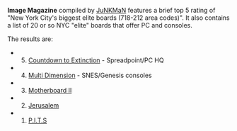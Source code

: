 **Image Magazine** compiled by [JuNKMaN](https://demozoo.org/sceners/122545/) features a brief top 5 rating of "New York City's biggest elite boards (718-212 area codes)". It also contains a list of 20 or so NYC "elite" boards that offer PC and consoles.

The results are:
- 5. [Countdown to Extinction](https://demozoo.org/bbs/3775/) - Spreadpoint/PC HQ
- 4. [Multi Dimension](https://demozoo.org/bbs/13483/) - SNES/Genesis consoles
- 3. [Motherboard II](https://demozoo.org/bbs/3525/)
- 2. [Jerusalem](https://demozoo.org/bbs/13484/)
- 1. [P.I.T.S](https://demozoo.org/bbs/1364/)